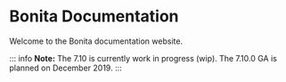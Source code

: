#  Bonita Documentation

Welcome to the Bonita documentation website.

::: info
**Note:** The 7.10 is currently work in progress (wip). The 7.10.0 GA is planned on December 2019.
:::
